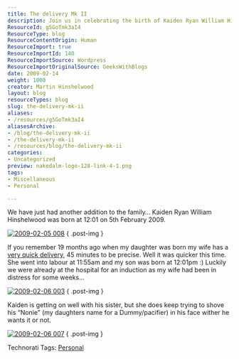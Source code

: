 ```yaml
---
title: The delivery Mk II
description: Join us in celebrating the birth of Kaiden Ryan William Hinshelwood! Discover the heartwarming story of his quick arrival and family moments.
ResourceId: g5GoTmk3aI4
ResourceType: blog
ResourceContentOrigin: Human
ResourceImport: true
ResourceImportId: 140
ResourceImportSource: Wordpress
ResourceImportOriginalSource: GeeksWithBlogs
date: 2009-02-14
weight: 1000
creator: Martin Hinshelwood
layout: blog
resourceTypes: blog
slug: the-delivery-mk-ii
aliases:
- /resources/g5GoTmk3aI4
aliasesArchive:
- /blog/the-delivery-mk-ii
- /the-delivery-mk-ii
- /resources/blog/the-delivery-mk-ii
categories:
- Uncategorized
preview: nakedalm-logo-128-link-4-1.png
tags:
- Miscellaneous
- Personal

---
```

We have just had another addition to the family… Kaiden Ryan William Hinshelwood was born at 12:01 on 5th February 2009.

[![2009-02-05 008](images/TheDeliveryMkII_65F4-2009-02-05-008_thumb-1-2.jpg)](http://blog.hinshelwood.com/files/2011/05/GWB-WindowsLiveWriter-TheDeliveryMkII_65F4-2009-02-05-008.jpg)
{ .post-img }

If you remember 19 months ago when my daughter was born my wife has a [very quick delivery](http://blog.hinshelwood.com/archive/2007/06/25/The-Delivery.aspx), 45 minutes to be precise. Well it was quicker this time. She went into labour at 11:55am and my son was born at 12:01pm :) Luckily we were already at the hospital for an induction as my wife had been in distress for some weeks…

[![2009-02-06 003](images/TheDeliveryMkII_65F4-2009-02-06-003_thumb-2-3.jpg)](http://blog.hinshelwood.com/files/2011/05/GWB-WindowsLiveWriter-TheDeliveryMkII_65F4-2009-02-06-003.jpg)
{ .post-img }

Kaiden is getting on well with his sister, but she does keep trying to shove his “Nonie” (my daughters name for a Dummy/pacifier) in his face wither he wants it or not.

[![2009-02-06 007](images/TheDeliveryMkII_65F4-2009-02-06-007_thumb-3-4.jpg)](http://blog.hinshelwood.com/files/2011/05/GWB-WindowsLiveWriter-TheDeliveryMkII_65F4-2009-02-06-007.jpg)
{ .post-img }

Technorati Tags: [Personal](http://technorati.com/tags/Personal)
